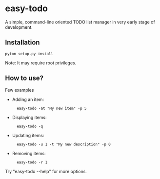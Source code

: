 easy-todo
=========

A simple, command-line oriented TODO list manager in very early stage
of development.


Installation
-------------

    pyton setup.py install
        
Note: It may require root privileges.


How to use?
-----------

Few examples

* Adding an item:

        easy-todo -at "My new item" -p 5


* Displaying items:

        easy-todo -q


* Updating items:

        easy-todo -u 1 -t "My new description" -p 0

* Removing items:

        easy-todo -r 1


Try "easy-todo --help" for more options.
